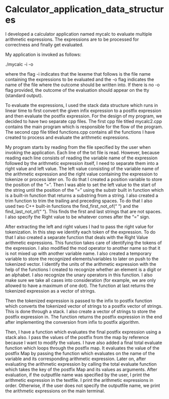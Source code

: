 # Calculator_application_data_structures
I developed a calculator application named mycalc to evaluate multiple arithmetic expressions. The expressions are to be processed for correctness and finally get evaluated. 

My application is invoked as follows:

 ./mycalc -i <inputfile> -o <outfile>

where the flag -i indicates that the lexeme that follows is the file name containing the expressions to be evaluated and the -o flag indicates the name of the file where the outcome should be written into. If there is no -o flag provided, the outcome of the evaluation should appear on the tty (standard output).

To evaluate the expressions, I used the stack data structure which runs in linear time to first convert the given infix expression to a postfix expression and then evaluate the postfix expression. For the design of my program, we decided to have two separate cpp files. The first cpp file titled mycalc2.cpp contains the main program which is responsible for the flow of the program. The second cpp file titled functions.cpp contains all the functions I have created to process and evaluate the arithmetic expressions.
  
My program starts by reading from the file specified by the user when invoking the application. Each line of the txt file is read. However, because reading each line consists of reading the variable name of the expression followed by the arithmetic expression itself, I need to separate them into a right value and left value. The left value consisting of the variable name of the arithmetic expression and the right value containing the expression to tokenize or process later on. To do that I created a position variable to store the position of the “=”. Then I was able to set the left value to the start of the string until the position of
the “=” using the substr built in function which is a built-in function that returns a substring from a string. I also created a trim function to trim the trailing and preceding spaces. To do that I also used two C++ built-in functions the find_first_not_of(“ “) and the find_last_not_of(“ “). This finds the first and last strings that are not spaces. I also specify the Right value to be whatever comes after the “=” sign.

After extracting the left and right values I had to pass the right value for tokenization. In this step we identify each token of the expression. To do that I also created a separate function that deals with the Right Value arithmetic expressions. This function takes care of identifying the tokens of the expression. I also modified the mod operator to another name so that it is not mixed up with another variable name. I also created a temporary variable to store the recognized elements/variables to later on push to the tokenized vector. I identify the units of the arithmetic expression with the help of the functions I created to recognize
whether an element is a digit or an alphabet. I also recognize the unary operators in this function. I also make sure we take all cases into consideration (for example, we are only allowed to have a maximum of one dot). The function at last returns the tokenized expression as a vector of strings.
  
Then the tokenized expression is passed to the infix to postfix function which converts the tokenized vector of strings to a postfix vector of strings. This is done through a stack. I also create a vector of strings to store the postfix expression in. The function returns the postfix expression in the end after implementing the conversion from infix to postfix algorithm.

Then, I have a function which evaluates the final postfix expression using a stack also. I pass the values of the postfix from the map by reference because I want to modify the values. I have also added a final total evaluate function which loops through the postfix map. It evaluates the value of the postfix Map by passing the function which evaluates on the name of the variable and its corresponding arithmetic expression. Later on, after evaluating the arithmetic expression by calling the total evaluate function which takes the key of the postfix Map and its values as arguments. After evaluation, if the outputfile name was specified by the user, I print the arithmetic expression in the textfile. I print the arithmetic expressions in order. Otherwise, if the user does not specify the
outputfile name, we print the arithmetic expressions on the main terminal.
  
  
